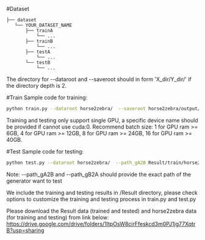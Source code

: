 #Dataset

```
├── dataset
   └── YOUR_DATASET_NAME
       ├── trainA
           └── ...
       ├── trainB
           └── ...
       ├── testA
           └── ...
       └── testB
           └── ...
```
The directory for --dataroot and --saveroot should in form 'X_dir/Y_dir/' if the directory depth is 2.

#Train
Sample code for training:
```Bash
python train.py --dataroot horse2zebra/  --saveroot horse2zebra/output/ --device cuda:0 --batch_size 8
```
Training and testing only support single GPU, a specific device name should be provided if cannot use cuda:0.
Recommend batch size: 1 for GPU ram >= 6GB, 4 for GPU ram >= 12GB, 8 for GPU ram >= 24GB, 16 for GPU ram >= 40GB.

#Test
Sample code for testing:
```Bash
python test.py --dataroot horse2zebra/  --path_gA2B Result/train/horse2zebra/output/G_AB.pth --path_gB2A Result/train/horse2zebra/output/G_BA.pth --saveroot horse2zebra/
```
Note: --path_gA2B and --path_gB2A should provide the exact path of the generator want to test

We include the training and testing results in /Result directory, please check options to customize the training and testing process in train.py and test.py

Please download the Result data (trained and tested) and horse2zebra data (for training and testing) from link below: 
https://drive.google.com/drive/folders/1ltpOsW8cirFfeskcd3m0PJ1jg77XqtrB?usp=sharing 

